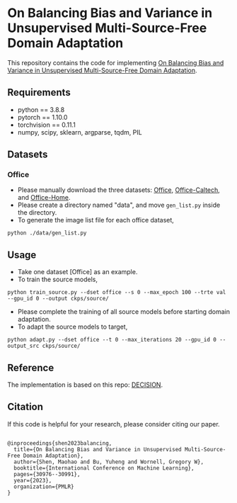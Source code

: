 # On Balancing Bias and Variance in Unsupervised Multi-Source-Free Domain Adaptation
This repository contains the code for implementing [On Balancing Bias and Variance in Unsupervised Multi-Source-Free Domain Adaptation](https://arxiv.org/pdf/2202.00796.pdf).

## Requirements
- python == 3.8.8
- pytorch == 1.10.0
- torchvision == 0.11.1
- numpy, scipy, sklearn, argparse, tqdm, PIL

## Datasets
### Office
- Please manually download the three datasets: [Office](https://drive.google.com/file/d/0B4IapRTv9pJ1WGZVd1VDMmhwdlE/view), [Office-Caltech](https://github.com/jindongwang/transferlearning/tree/master/data#office-caltech10), and [Office-Home](https://drive.google.com/file/d/0B81rNlvomiwed0V1YUxQdC1uOTg/view).
- Please create a directory named "data", and move `gen_list.py` inside the directory.
- To generate the image list file for each office dataset,
```
python ./data/gen_list.py
```

## Usage
- Take one dataset [Office] as an example.
- To train the source models,
```
python train_source.py --dset office --s 0 --max_epoch 100 --trte val --gpu_id 0 --output ckps/source/
```
- Please complete the training of all source models before starting domain adaptation.
- To adapt the source models to target,
```
python adapt.py --dset office --t 0 --max_iterations 20 --gpu_id 0 --output_src ckps/source/
```

## Reference
The implementation is based on this repo: [DECISION](https://github.com/driptaRC/DECISION).

## Citation
If this code is helpful for your research, please consider citing our paper.
```

@inproceedings{shen2023balancing,
  title={On Balancing Bias and Variance in Unsupervised Multi-Source-Free Domain Adaptation},
  author={Shen, Maohao and Bu, Yuheng and Wornell, Gregory W},
  booktitle={International Conference on Machine Learning},
  pages={30976--30991},
  year={2023},
  organization={PMLR}
}
```




